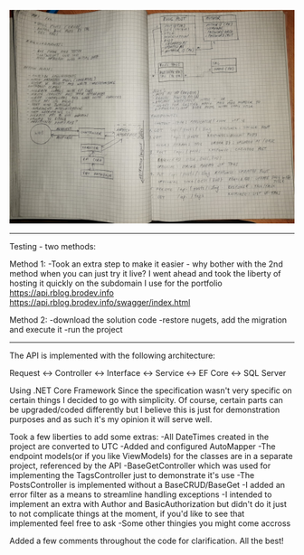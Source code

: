 ![alt text](https://raw.githubusercontent.com/emirhasa/RubiconBlog-repo/master/demo.jpg)

______________________________________________________
Testing - two methods: 

Method 1:
-Took an extra step to make it easier - why bother with the 2nd method when you can just try it live? I went ahead and took the liberty of hosting it quickly on the
subdomain I use for the portfolio
https://api.rblog.brodev.info 
https://api.rblog.brodev.info/swagger/index.html

Method 2:
-download the solution code
-restore nugets, add the migration and execute it
-run the project
______________________________________________________


The API is implemented with the following architecture:

Request <-> Controller <-> Interface <-> Service <-> EF Core <-> SQL Server

Using .NET Core Framework
Since the specification wasn't very specific on certain things I decided to go with simplicity.
Of course, certain parts can be upgraded/coded differently but I believe this is just for demonstration purposes
and as such it's my opinion it will serve well.

Took a few liberties to add some extras:
-All DateTimes created in the project are converted to UTC
-Added and configured AutoMapper
-The endpoint models(or if you like ViewModels) for the classes are in a separate project, referenced by the API
-BaseGetController which was used for implementing the TagsController just to demonstrate it's use
-The PostsController is implemented without a BaseCRUD/BaseGet 
-I added an error filter as a means to streamline handling exceptions
-I intended to implement an extra with Author and BasicAuthorization but didn't do it just to not complicate things at the moment, if you'd like to see that implemented feel free to ask
-Some other thingies you might come accross

Added a few comments throughout the code for clarification. All the best!

